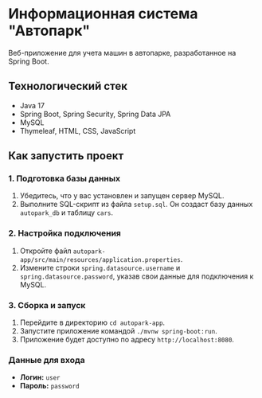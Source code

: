 # Информационная система "Автопарк"

Веб-приложение для учета машин в автопарке, разработанное на Spring Boot.

## Технологический стек

*   Java 17
*   Spring Boot, Spring Security, Spring Data JPA
*   MySQL
*   Thymeleaf, HTML, CSS, JavaScript

## Как запустить проект

### 1. Подготовка базы данных

1.  Убедитесь, что у вас установлен и запущен сервер MySQL.
2.  Выполните SQL-скрипт из файла `setup.sql`. Он создаст базу данных `autopark_db` и таблицу `cars`.

### 2. Настройка подключения

1.  Откройте файл `autopark-app/src/main/resources/application.properties`.
2.  Измените строки `spring.datasource.username` и `spring.datasource.password`, указав свои данные для подключения к MySQL.

### 3. Сборка и запуск

1.  Перейдите в директорию `cd autopark-app`.
2.  Запустите приложение командой `./mvnw spring-boot:run`.
3.  Приложение будет доступно по адресу `http://localhost:8080`.

### Данные для входа

*   **Логин:** `user`
*   **Пароль:** `password`
